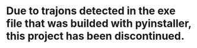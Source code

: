 # Due to trajons detected in the exe file that was builded with pyinstaller, this project has been discontinued.
